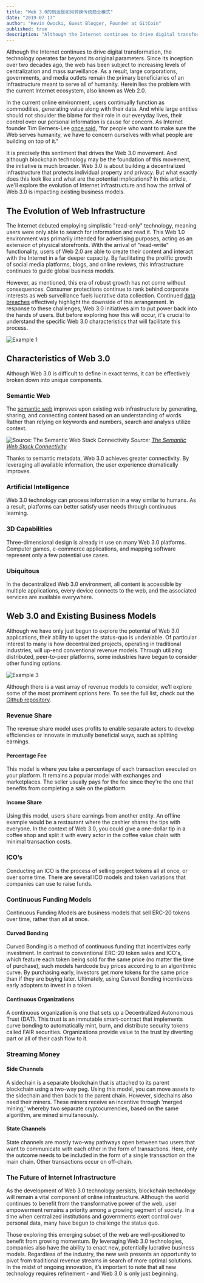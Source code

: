 ```yaml
---
title: "Web 3.0的到达是如何转换传统商业模式"
date: "2019-07-17"
author: "Kevin Owocki, Guest Blogger, Founder at GitCoin"
published: true
description: "Although the Internet continues to drive digital transformation, the technology operates far beyond its original parameters. Since its inception over two decades ago, the web has been subject to increasing levels of centralization and mass surveillance. See how web 3.0 is transforming us today."
---
```


Although the Internet continues to drive digital transformation, the technology operates far beyond its original parameters. Since its inception over two decades ago, the web has been subject to increasing levels of centralization and mass surveillance. As a result, large corporations, governments, and media outlets remain the primary beneficiaries of an infrastructure meant to serve all of humanity. Herein lies the problem with the current Internet ecosystem, also known as Web 2.0.

In the current online environment, users continually function as commodities, generating value along with their data. And while large entities should not shoulder the blame for their role in our everyday lives, their control over our personal information is cause for concern. As Internet founder Tim Berners-Lee [once said](https://www.vanityfair.com/news/2018/07/the-man-who-created-the-world-wide-web-has-some-regrets), "for people who want to make sure the Web serves humanity, we have to concern ourselves with what people are building on top of it."

It is precisely this sentiment that drives the Web 3.0 movement. And although blockchain technology may be the foundation of this movement, the initiative is much broader. Web 3.0 is about building a decentralized infrastructure that protects individual property and privacy. But what exactly does this look like and what are the potential implications? In this article, we'll explore the evolution of Internet infrastructure and how the arrival of Web 3.0 is impacting existing business models.

## The Evolution of Web Infrastructure

The Internet debuted employing simplistic "read-only" technology, meaning users were only able to search for information and read it. This Web 1.0 environment was primarily intended for advertising purposes, acting as an extension of physical storefronts. With the arrival of "read-write" functionality, users of Web 2.0 are able to create their content and interact with the Internet in a far deeper capacity. By facilitating the prolific growth of social media platforms, blogs, and online reviews, this infrastructure continues to guide global business models.

However, as mentioned, this era of robust growth has not come without consequences. Consumer protections continue to rank behind corporate interests as web surveillance fuels lucrative data collection. Continued [data breaches](https://www.nytimes.com/2018/08/01/technology/data-breaches.html) effectively highlight the downside of this arrangement. In response to these challenges, Web 3.0 initiatives aim to put power back into the hands of users. But before exploring how this will occur, it's crucial to understand the specific Web 3.0 characteristics that will facilitate this process.

![Example 1](/img/blog/how-the-arrival-of-web3/web3-example1.jpg)

## Characteristics of Web 3.0

Although Web 3.0 is difficult to define in exact terms, it can be effectively broken down into unique components.

### Semantic Web

The [semantic web](https://www.w3.org/standards/semanticweb/) improves upon existing web infrastructure by generating, sharing, and connecting content based on an understanding of words. Rather than relying on keywords and numbers, search and analysis utilize context.


![Source: The Semantic Web Stack
Connectivity](/img/blog/how-the-arrival-of-web3/web3-example2.jpg)
*Source: [The Semantic Web Stack
Connectivity](https://devopedia.org/semantic-web)*

Thanks to semantic metadata, Web 3.0 achieves greater connectivity. By leveraging all available information, the user experience dramatically improves.

### Artificial Intelligence

Web 3.0 technology can process information in a way similar to humans. As a result, platforms can better satisfy user needs through continuous learning.

### 3D Capabilities

Three-dimensional design is already in use on many Web 3.0 platforms. Computer games, e-commerce applications, and mapping software represent only a few potential use cases.

### Ubiquitous

In the decentralized Web 3.0 environment, all content is accessible by multiple applications, every device connects to the web, and the associated services are available everywhere.

## Web 3.0 and Existing Business Models

Although we have only just begun to explore the potential of Web 3.0 applications, their ability to upset the status-quo is undeniable. Of particular interest to many is how decentralized projects, operating in traditional industries, will up-end conventional revenue models. Through utilizing distributed, peer-to-peer platforms, some industries have begun to consider other funding options.

![Example 3](/img/blog/how-the-arrival-of-web3/web3-example3.jpg)

Although there is a vast array of revenue models to consider, we’ll explore some of the most prominent options here. To see the full list, check out the [Github repository](https://github.com/FEMBusinessModelsRing/web3_revenue_primitives/#revenue-share).

### Revenue Share

The revenue share model uses profits to enable separate actors to develop efficiencies or innovate in mutually beneficial ways, such as splitting earnings.

#### Percentage Fee

This model is where you take a percentage of each transaction executed on your platform. It remains a popular model with exchanges and marketplaces. The seller usually pays for the fee since they're the one that benefits from completing a sale on the platform.

#### Income Share

Using this model, users share earnings from another entity. An offline example would be a restaurant where the cashier shares the tips with everyone. In the context of Web 3.0, you could give a one-dollar tip in a coffee shop and split it with every actor in the coffee value chain with minimal transaction costs.

### ICO’s

Conducting an ICO is the process of selling project tokens all at once, or over some time. There are several ICO models and token variations that companies can use to raise funds.

### Continuous Funding Models

Continuous Funding Models are business models that sell ERC-20 tokens over time, rather than all at once.

#### Curved Bonding

Curved Bonding is a method of continuous funding that incentivizes early investment. In contrast to conventional ERC-20 token sales and ICO's, which feature each token being sold for the same price (no matter the time of purchase), such models hardcode buy prices according to an algorithmic curve. By purchasing early, investors get more tokens for the same price than if they are buying later. Ultimately, using Curved Bonding incentivizes early adopters to invest in a token.

#### Continuous Organizations

A continuous organization is one that sets up a Decentralized Autonomous Trust (DAT). This trust is an immutable smart-contract that implements curve bonding to automatically mint, burn, and distribute security tokens called FAIR securities. Organizations provide value to the trust by diverting part or all of their cash flow to it.

### Streaming Money

#### Side Channels

A sidechain is a separate blockchain that is attached to its parent blockchain using a two-way peg. Using this model, you can move assets to the sidechain and then back to the parent chain. However, sidechains also need their miners. These miners receive an incentive through 'merged mining,' whereby two separate cryptocurrencies, based on the same algorithm, are mined simultaneously.

#### State Channels

State channels are mostly two-way pathways open between two users that want to communicate with each other in the form of transactions. Here, only the outcome needs to be included in the form of a single transaction on the main chain. Other transactions occur on off-chain.

### The Future of Internet Infrastructure

As the development of Web 3.0 technology persists, blockchain technology will remain a vital component of online infrastructure. Although the world continues to benefit from the transformative power of the web, user empowerment remains a priority among a growing segment of society. In a time when centralized institutions and governments exert control over personal data, many have begun to challenge the status quo.

Those exploring this emerging subset of the web are well-positioned to benefit from growing momentum. By leveraging Web 3.0 technologies, companies also have the ability to enact new, potentially lucrative business models. Regardless of the industry, the new web presents an opportunity to pivot from traditional revenue streams in search of more optimal solutions. In the midst of ongoing innovation, it’s important to note that all new technology requires refinement - and Web 3.0 is only just beginning.
